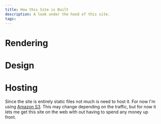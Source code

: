 ```yaml
---
title: How this Site is Built
description: A look under the hood of this site.
tags: 
---
```


# Rendering

# Design

# Hosting

Since the site is entirely static files not much is need to host it.
For now I'm using [Amazon S3][s3]. This may change depending on the traffic,
but for now it lets me get this site on the web with out having to
spend any money up front.

[hakyll]: <>
[jekyll]: <>
[octopress]: <http://octopress.org>
[s3]: <>
